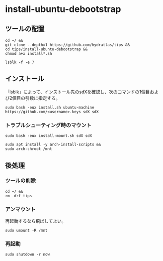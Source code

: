 # install-ubuntu-debootstrap
## ツールの配置
```
cd ~/ &&
git clone --depth=1 https://github.com/hydratlas/tips &&
cd tips/install-ubuntu-debootstrap &&
chmod a+x install*.sh

lsblk -f -e 7
```

## インストール
「lsblk」によって、インストール先のsdXを確認し、次のコマンドの1個目および2個目の引数に指定する。
```
sudo bash -eux install.sh ubuntu-machine https://github.com/<username>.keys sdX sdX
```

### トラブルシューティング時のマウント
```
sudo bash -eux install-mount.sh sdX sdX

sudo apt install -y arch-install-scripts &&
sudo arch-chroot /mnt
```

## 後処理
### ツールの削除
```
cd ~/ &&
rm -drf tips
```

### アンマウント
再起動するなら飛ばしてよい。
```
sudo umount -R /mnt
```

### 再起動
```
sudo shutdown -r now
```
